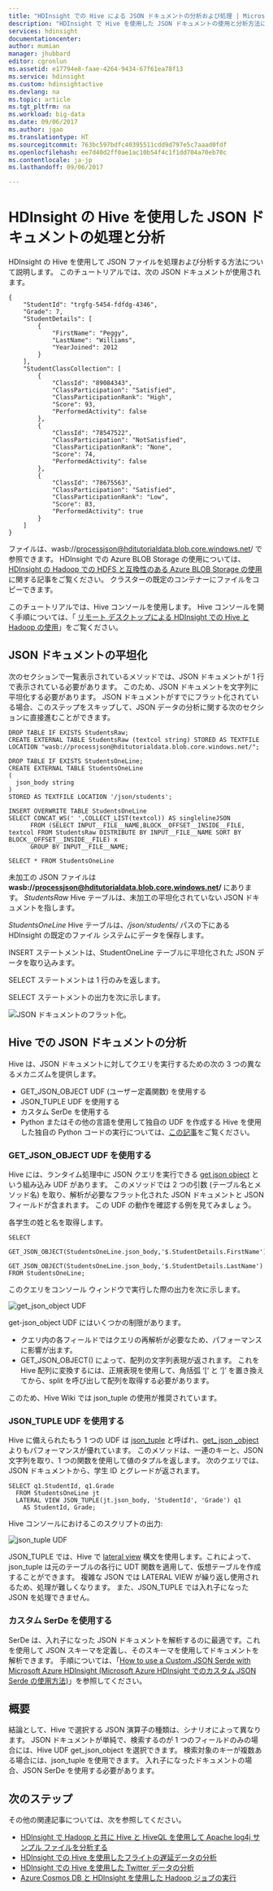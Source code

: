 ```yaml
---
title: "HDInsight での Hive による JSON ドキュメントの分析および処理 | Microsoft Docs"
description: "HDInsight で Hive を使用した JSON ドキュメントの使用と分析方法について説明します。"
services: hdinsight
documentationcenter: 
author: mumian
manager: jhubbard
editor: cgronlun
ms.assetid: e17794e8-faae-4264-9434-67f61ea78f13
ms.service: hdinsight
ms.custom: hdinsightactive
ms.devlang: na
ms.topic: article
ms.tgt_pltfrm: na
ms.workload: big-data
ms.date: 09/06/2017
ms.author: jgao
ms.translationtype: HT
ms.sourcegitcommit: 763bc597bdfc40395511cdd9d797e5c7aaad0fdf
ms.openlocfilehash: ee7d40d2ff0ae1ac10b54f4c1f1dd704a70eb70c
ms.contentlocale: ja-jp
ms.lasthandoff: 09/06/2017

---
```

# <a name="process-and-analyze-json-documents-using-hive-in-hdinsight"></a>HDInsight の Hive を使用した JSON ドキュメントの処理と分析

HDInsight の Hive を使用して JSON ファイルを処理および分析する方法について説明します。 このチュートリアルでは、次の JSON ドキュメントが使用されます。

    {
        "StudentId": "trgfg-5454-fdfdg-4346",
        "Grade": 7,
        "StudentDetails": [
            {
                "FirstName": "Peggy",
                "LastName": "Williams",
                "YearJoined": 2012
            }
        ],
        "StudentClassCollection": [
            {
                "ClassId": "89084343",
                "ClassParticipation": "Satisfied",
                "ClassParticipationRank": "High",
                "Score": 93,
                "PerformedActivity": false
            },
            {
                "ClassId": "78547522",
                "ClassParticipation": "NotSatisfied",
                "ClassParticipationRank": "None",
                "Score": 74,
                "PerformedActivity": false
            },
            {
                "ClassId": "78675563",
                "ClassParticipation": "Satisfied",
                "ClassParticipationRank": "Low",
                "Score": 83,
                "PerformedActivity": true
            }
        ]
    }

ファイルは、wasb://processjson@hditutorialdata.blob.core.windows.net/ で参照できます。 HDInsight での Azure BLOB Storage の使用については、[HDInsight の Hadoop での HDFS と互換性のある Azure BLOB Storage の使用](hdinsight-hadoop-use-blob-storage.md)に関する記事をご覧ください。 クラスターの既定のコンテナーにファイルをコピーできます。

このチュートリアルでは、Hive コンソールを使用します。  Hive コンソールを開く手順については、「 [リモート デスクトップによる HDInsight での Hive と Hadoop の使用](hdinsight-hadoop-use-hive-remote-desktop.md)」をご覧ください。

## <a name="flatten-json-documents"></a>JSON ドキュメントの平坦化
次のセクションで一覧表示されているメソッドでは、JSON ドキュメントが 1 行で表示されている必要があります。 このため、JSON ドキュメントを文字列に平坦化する必要があります。 JSON ドキュメントがすでにフラット化されている場合、このステップをスキップして、JSON データの分析に関する次のセクションに直接進むことができます。

    DROP TABLE IF EXISTS StudentsRaw;
    CREATE EXTERNAL TABLE StudentsRaw (textcol string) STORED AS TEXTFILE LOCATION "wasb://processjson@hditutorialdata.blob.core.windows.net/";

    DROP TABLE IF EXISTS StudentsOneLine;
    CREATE EXTERNAL TABLE StudentsOneLine
    (
      json_body string
    )
    STORED AS TEXTFILE LOCATION '/json/students';

    INSERT OVERWRITE TABLE StudentsOneLine
    SELECT CONCAT_WS(' ',COLLECT_LIST(textcol)) AS singlelineJSON
          FROM (SELECT INPUT__FILE__NAME,BLOCK__OFFSET__INSIDE__FILE, textcol FROM StudentsRaw DISTRIBUTE BY INPUT__FILE__NAME SORT BY BLOCK__OFFSET__INSIDE__FILE) x
          GROUP BY INPUT__FILE__NAME;

    SELECT * FROM StudentsOneLine

未加工の JSON ファイルは **wasb://processjson@hditutorialdata.blob.core.windows.net/** にあります。 *StudentsRaw* Hive テーブルは、未加工の平坦化されていない JSON ドキュメントを指します。

*StudentsOneLine* Hive テーブルは、*/json/students/* パスの下にある HDInsight の既定のファイル システムにデータを保存します。

INSERT ステートメントは、StudentOneLine テーブルに平坦化された JSON データを取り込みます。

SELECT ステートメントは 1 行のみを返します。

SELECT ステートメントの出力を次に示します。

![JSON ドキュメントのフラット化。][image-hdi-hivejson-flatten]

## <a name="analyze-json-documents-in-hive"></a>Hive での JSON ドキュメントの分析
Hive は、JSON ドキュメントに対してクエリを実行するための次の 3 つの異なるメカニズムを提供します。

* GET\_JSON\_OBJECT UDF (ユーザー定義関数) を使用する
* JSON_TUPLE UDF を使用する
* カスタム SerDe を使用する
* Python またはその他の言語を使用して独自の UDF を作成する Hive を使用した独自の Python コードの実行については、[この記事][hdinsight-python]をご覧ください。

### <a name="use-the-getjsonobject-udf"></a>GET\_JSON_OBJECT UDF を使用する
Hive には、ランタイム処理中に JSON クエリを実行できる [get json object](https://cwiki.apache.org/confluence/display/Hive/LanguageManual+UDF#LanguageManualUDF-get_json_object) という組み込み UDF があります。 このメソッドでは 2 つの引数 (テーブル名とメソッド名) を取り、解析が必要なフラット化された JSON ドキュメントと JSON フィールドが含まれます。 この UDF の動作を確認する例を見てみましょう。

各学生の姓と名を取得します。

    SELECT
      GET_JSON_OBJECT(StudentsOneLine.json_body,'$.StudentDetails.FirstName'),
      GET_JSON_OBJECT(StudentsOneLine.json_body,'$.StudentDetails.LastName')
    FROM StudentsOneLine;

このクエリをコンソール ウィンドウで実行した際の出力を次に示します。

![get_json_object UDF][image-hdi-hivejson-getjsonobject]

get-json_object UDF にはいくつかの制限があります。

* クエリ内の各フィールドではクエリの再解析が必要なため、パフォーマンスに影響が出ます。
* GET\_JSON_OBJECT() によって、配列の文字列表現が返されます。 これを Hive 配列に変換するには、正規表現を使用して、角括弧 ‘[‘ と ‘]’ を置き換えてから、split を呼び出して配列を取得する必要があります。

このため、Hive Wiki では json_tuple の使用が推奨されています。  

### <a name="use-the-jsontuple-udf"></a>JSON_TUPLE UDF を使用する
Hive に備えられたもう 1 つの UDF は [json_tuple](https://cwiki.apache.org/confluence/display/Hive/LanguageManual+UDF#LanguageManualUDF-json_tuple) と呼ばれ、[get_ json _object](https://cwiki.apache.org/confluence/display/Hive/LanguageManual+UDF#LanguageManualUDF-get_json_object) よりもパフォーマンスが優れています。 このメソッドは、一連のキーと、JSON 文字列を取り、1 つの関数を使用して値のタプルを返します。 次のクエリでは、JSON ドキュメントから、学生 ID とグレードが返されます。

    SELECT q1.StudentId, q1.Grade
      FROM StudentsOneLine jt
      LATERAL VIEW JSON_TUPLE(jt.json_body, 'StudentId', 'Grade') q1
        AS StudentId, Grade;

Hive コンソールにおけるこのスクリプトの出力:

![json_tuple UDF][image-hdi-hivejson-jsontuple]

JSON\_TUPLE では、Hive で [lateral view](https://cwiki.apache.org/confluence/display/Hive/LanguageManual+LateralView) 構文を使用します。これによって、json\_tuple は元のテーブルの各行に UDT 関数を適用して、仮想テーブルを作成することができます。  複雑な JSON では LATERAL VIEW が繰り返し使用されるため、処理が難しくなります。 また、JSON_TUPLE では入れ子になった JSON を処理できません。

### <a name="use-custom-serde"></a>カスタム SerDe を使用する
SerDe は、入れ子になった JSON ドキュメントを解析するのに最適です。これを使用して JSON スキーマを定義し、そのスキーマを使用してドキュメントを解析できます。 手順については、「[How to use a Custom JSON Serde with Microsoft Azure HDInsight (Microsoft Azure HDInsight でのカスタム JSON Serde の使用方法)](https://blogs.msdn.microsoft.com/bigdatasupport/2014/06/18/how-to-use-a-custom-json-serde-with-microsoft-azure-hdinsight/)」を参照してください。

## <a name="summary"></a>概要
結論として、Hive で選択する JSON 演算子の種類は、シナリオによって異なります。 JSON ドキュメントが単純で、検索するのが 1 つのフィールドのみの場合には、Hive UDF get\_json\_object を選択できます。 検索対象のキーが複数ある場合には、json_tuple を使用できます。 入れ子になったドキュメントの場合、JSON SerDe を使用する必要があります。

## <a name="next-steps"></a>次のステップ

その他の関連記事については、次を参照してください。

* [HDInsight で Hadoop と共に Hive と HiveQL を使用して Apache log4j サンプル ファイルを分析する](hdinsight-use-hive.md)
* [HDInsight での Hive を使用したフライトの遅延データの分析](hdinsight-analyze-flight-delay-data.md)
* [HDInsight での Hive を使用した Twitter データの分析](hdinsight-analyze-twitter-data.md)
* [Azure Cosmos DB と HDInsight を使用した Hadoop ジョブの実行](../documentdb/documentdb-run-hadoop-with-hdinsight.md)

[hdinsight-python]: hdinsight-python.md

[image-hdi-hivejson-flatten]: ./media/hdinsight-using-json-in-hive/flatten.png
[image-hdi-hivejson-getjsonobject]: ./media/hdinsight-using-json-in-hive/getjsonobject.png
[image-hdi-hivejson-jsontuple]: ./media/hdinsight-using-json-in-hive/jsontuple.png
[image-hdi-hivejson-jdk]: ./media/hdinsight-using-json-in-hive/jdk.png
[image-hdi-hivejson-maven]: ./media/hdinsight-using-json-in-hive/maven.png
[image-hdi-hivejson-serde]: ./media/hdinsight-using-json-in-hive/serde.png
[image-hdi-hivejson-addjar]: ./media/hdinsight-using-json-in-hive/addjar.png
[image-hdi-hivejson-serde_query1]: ./media/hdinsight-using-json-in-hive/serde_query1.png
[image-hdi-hivejson-serde_query2]: ./media/hdinsight-using-json-in-hive/serde_query2.png
[image-hdi-hivejson-serde_query3]: ./media/hdinsight-using-json-in-hive/serde_query3.png
[image-hdi-hivejson-serde_result]: ./media/hdinsight-using-json-in-hive/serde_result.png

